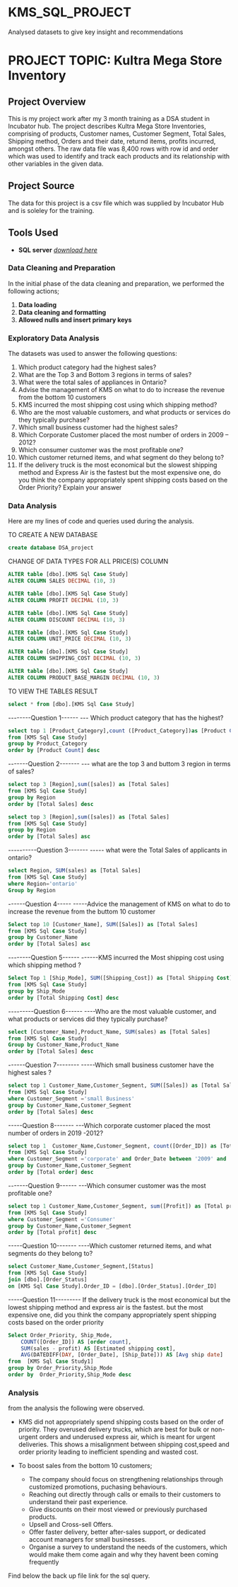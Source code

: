 # KMS_SQL_PROJECT
Analysed datasets to give key insight and recommendations

# PROJECT TOPIC: Kultra Mega Store Inventory

## Project Overview
This is my project work after my 3 month training as a DSA student in Incubator hub. The project describes Kultra Mega Store Inventories, comprising of products, Customer names, Customer Segment, Total Sales, Shipping method, Orders and their date, returnd items, profits incurred, amongst others. The raw data file was 8,400 rows with row id and order which was used to identify and track each products and its relationship with other variables in the given data.

## Project Source
The data for this project is a csv file which was supplied by Incubator Hub and is soleley for the training.  

## Tools Used 
- **SQL server** *[download here](https://youtu.be/dPs7BQ4Zx_Q?si=f9B1NBnHCFmzgoPP)*
  
### Data Cleaning and Preparation
In the initial phase of the data cleaning and preparation, we performed the following actions;
1. **Data loading**
2. **Data cleaning and formatting**
3. **Allowed nulls and insert primary keys**

### Exploratory Data Analysis
The datasets was used to answer the following questions:
1. Which product category had the highest sales? 
2. What are the Top 3 and Bottom 3 regions in terms of sales? 
3. What were the total sales of appliances in Ontario? 
4. Advise the management of KMS on what to do to increase the revenue from the bottom 10 customers 
5. KMS incurred the most shipping cost using which shipping method?
6. Who are the most valuable customers, and what products or services do they typically purchase? 
7. Which small business customer had the highest sales? 
8. Which Corporate Customer placed the most number of orders in 2009 – 2012? 
9. Which consumer customer was the most profitable one? 
10. Which customer returned items, and what segment do they belong to? 
11. If the delivery truck is the most economical but the slowest shipping method and Express Air is the fastest but the most expensive one, do you think the company appropriately spent shipping costs based on the Order Priority? Explain your answer   
   
### Data Analysis
Here are my lines of code and queries used during the analysis.

TO CREATE A NEW DATABASE
``` SQL 
create database DSA_project
```
CHANGE OF DATA TYPES FOR ALL PRICE(S) COLUMN
``` SQL
ALTER table [dbo].[KMS Sql Case Study]
ALTER COLUMN SALES DECIMAL (10, 3)
```
``` SQL
ALTER table [dbo].[KMS Sql Case Study]
ALTER COLUMN PROFIT DECIMAL (10, 3)
```
``` SQL
ALTER table [dbo].[KMS Sql Case Study]
ALTER COLUMN DISCOUNT DECIMAL (10, 3)
```
``` SQL
ALTER table [dbo].[KMS Sql Case Study]
ALTER COLUMN UNIT_PRICE DECIMAL (10, 3)
```
``` SQL
ALTER table [dbo].[KMS Sql Case Study]
ALTER COLUMN SHIPPING_COST DECIMAL (10, 3)
```
``` SQL
ALTER table [dbo].[KMS Sql Case Study]
ALTER COLUMN PRODUCT_BASE_MARGIN DECIMAL (10, 3)
```
TO VIEW THE TABLES RESULT 
``` SQL
select * from [dbo].[KMS Sql Case Study]
```
--------Question 1------
--- Which product category that has the highest?
``` SQL
select top 1 [Product_Category],count ([Product_Category])as [Product Count]
from [KMS Sql Case Study]
group by Product_Category
order by [Product Count] desc
```
-------Question 2-------
--- what are the top 3 and buttom 3 region in terms of sales? 
``` SQL
select top 3 [Region],sum([sales]) as [Total Sales]
from [KMS Sql Case Study]
group by Region
order by [Total Sales] desc
```
``` SQL
select top 3 [Region],sum([sales]) as [Total Sales]
from [KMS Sql Case Study]
group by Region
order by [Total Sales] asc
```
----------Question 3-------
----- what were  the Total Sales of applicants in ontario?
``` SQL
select Region, SUM(sales) as [Total Sales]
from [KMS Sql Case Study]
where Region='ontario'
Group by Region
```
------Question 4-----
-----Advice the management of KMS on what to do to increase the revenue from the buttom 10 customer 
``` SQL
Select top 10 [Customer_Name], SUM([Sales]) as [Total Sales]
from [KMS Sql Case Study]
group by Customer_Name
order by [Total Sales] asc
```
--------Question 5------
------KMS incurred the Most shipping cost using which shipping method ?
``` SQL
Select Top 1 [Ship_Mode], SUM([Shipping_Cost]) as [Total Shipping Cost]
from [KMS Sql Case Study]
group by Ship_Mode
order by [Total Shipping Cost] desc
```
---------Question 6------
----Who are the most valuable customer, and what products or services did they typically purchase?
``` SQL
select [Customer_Name],Product_Name, SUM(sales) as [Total Sales]
from [KMS Sql Case Study]
Group by Customer_Name,Product_Name
order by [Total Sales] desc
```
------Question 7--------
-----Which small business customer have the highest sales ?
``` SQL
select top 1 Customer_Name,Customer_Segment, SUM([Sales]) as [Total Sales]
from [KMS Sql Case Study]
where Customer_Segment ='small Business'
group by Customer_Name,Customer_Segment
order by [Total Sales] desc
```
-----Question 8-------
---Which corporate customer placed the most number of orders in 2019 -2012?
``` SQL
select top 1  Customer_Name,Customer_Segment, count([Order_ID]) as [Total order]
from [KMS Sql Case Study]
where Customer_Segment ='corporate' and Order_Date between '2009' and '2012'
group by Customer_Name,Customer_Segment
order by [Total order] desc
```
-------Question 9------
---Which consumer customer was the most profitable one?
``` SQL
select top 1 Customer_Name,Customer_Segment, sum([Profit]) as [Total profit]
from [KMS Sql Case Study]
where Customer_Segment ='Consumer'
group by Customer_Name,Customer_Segment
order by [Total profit] desc
```
-----Question 10-------
----Which customer returned items, and what segments do they belong to?
``` SQL
select Customer_Name,Customer_Segment,[Status]
from [KMS Sql Case Study]
join [dbo].[Order_Status]
on [KMS Sql Case Study].Order_ID = [dbo].[Order_Status].[Order_ID]
```
-----Question 11---------
If the delivery truck is the most economical but the lowest shipping method and express air is the fastest.
but the most expensive one, did you think the company appropriately spent shipping costs based on the order priority
``` SQL
Select Order_Priority, Ship_Mode,
    COUNT([Order_ID]) AS [order count],
    SUM(sales - profit) AS [Estimated shipping cost],
    AVG(DATEDIFF(DAY, [Order_Date], [Ship_Date])) AS [Avg ship date]
from  [KMS Sql Case Study1] 
group by Order_Priority,Ship_Mode
order by  Order_Priority,Ship_Mode desc
```
### Analysis
from the analysis the following were observed.

- KMS did not appropriately spend shipping costs based on the order of  priority. They overused delivery trucks, which are best for bulk or non-urgent orders and underused express air, which is meant for urgent deliveries. This shows a misalignment between shipping cost,speed and order priority leading to inefficient spending and wasted cost.

- To boost sales from the bottom 10 customers;
   - The company should focus on strengthening relationships through customized promotions, puchasing behaviours.
   - Reaching out directly through calls or emails to their customers to understand their past experience.
   - Give discounts on their most viewed or previously purchased products.
   - Upsell and Cross-sell Offers.
   - Offer faster delivery, better after-sales support, or dedicated account managers for small businesses.
   - Organise a survey to understand the needs of the customers, which would make them come again and why they havent been coming frequently

Find below the back up file link for the sql query.
